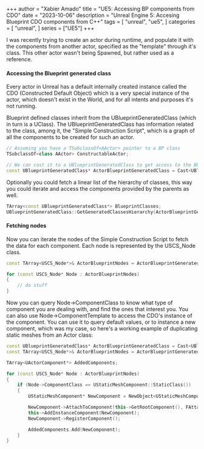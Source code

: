+++
author = "Xabier Amado"
title = "UE5: Accessing BP components from CDO"
date = "2023-10-06"
description = "Unreal Engine 5: Accesing Blueprint CDO components from C++"
tags = [
    "unreal",
    "ue5",
]
categories = [
    "unreal",
]
series = ["UE5"]
+++

I was recently trying to create an actor during runtime, and populate it with the components from another actor, specified as the "template" through it's class. This other actor wasn't being Spawned, but rather used as a reference.
<!--more-->

#### Accessing the Blueprint generated class

Every actor in Unreal has a default internally created instance called the CDO (Constructed Default Object) which is a very special instance of the actor, which doesn't exist in the World, and for all intents and purposes it's not running.

Blueprint defined classes inherit from the UBlueprintGeneratedClass (which in turn is a UClass). The UBlueprintGeneratedClass has information related to the class, among it, the "Simple Construction Script", which is a graph of all the components to be created for such an actor.

```cpp
// Assuming you have a TSubclassOf<AActor> pointer to a BP class
TSubclassOf<class AActor> ConstructableActor;

// We can cast it to a UBlueprintGeneratedClass to get access to the BP specific information
const UBlueprintGeneratedClass* ActorBlueprintGeneratedClass = Cast<UBlueprintGeneratedClass>(ActorClass);
```

Optionally you could fetch a linear list of the hierarchy of classes, this way you could iterate and access the components provided by the parents as well.

```cpp
TArray<const UBlueprintGeneratedClass*> BlueprintClasses;
UBlueprintGeneratedClass::GetGeneratedClassesHierarchy(ActorBlueprintGeneratedClass, BlueprintClasses);
```

#### Fetching nodes

Now you can iterate the nodes of the Simple Construction Script to fetch the data for each component. Each node is represented by the USCS_Node class.

```cpp
const TArray<USCS_Node*>& ActorBlueprintNodes = ActorBlueprintGeneratedClass->SimpleConstructionScript->GetAllNodes();

for (const USCS_Node* Node : ActorBlueprintNodes)
{
    // do stuff
}
```

Now you can query Node->ComponentClass to know what type of component you are dealing with, and find the ones that interest you. You can also use Node->ComponentTemplate to access the CDO's instance of the component. You can use it to query default values, or to instance a new component, which was my case, so here's a working example of duplicating static meshes from an Actor class:

```cpp
const UBlueprintGeneratedClass* ActorBlueprintGeneratedClass = Cast<UBlueprintGeneratedClass>(ConstructableData->ConstructableActor);
const TArray<USCS_Node*>& ActorBlueprintNodes = ActorBlueprintGeneratedClass->SimpleConstructionScript->GetAllNodes();

TArray<UActorComponent*> AddedComponents;

for (const USCS_Node* Node : ActorBlueprintNodes)
{
    if (Node->ComponentClass == UStaticMeshComponent::StaticClass())
    {
        UStaticMeshComponent* NewComponent = NewObject<UStaticMeshComponent>(this, UStaticMeshComponent::StaticClass(), Node->GetVariableName(), RF_NoFlags, Node->ComponentTemplate);

        NewComponent->AttachToComponent(this->GetRootComponent(), FAttachmentTransformRules::KeepRelativeTransform);
        this->AddInstanceComponent(NewComponent);
        NewComponent->RegisterComponent();

        AddedComponents.Add(NewComponent);
    }
}
```

